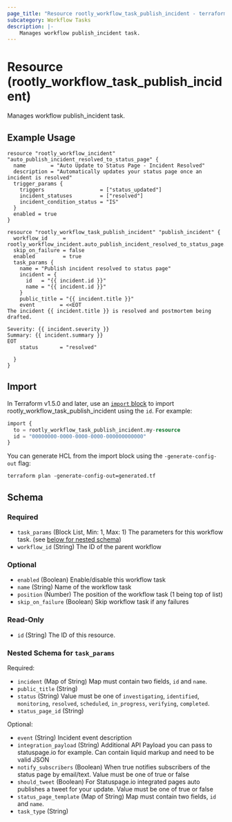 ```yaml
---
page_title: "Resource rootly_workflow_task_publish_incident - terraform-provider-rootly"
subcategory: Workflow Tasks
description: |-
    Manages workflow publish_incident task.
---
```


# Resource (rootly_workflow_task_publish_incident)

Manages workflow publish_incident task.

## Example Usage

```shell
resource "rootly_workflow_incident" "auto_publish_incident_resolved_to_status_page" {
  name        = "Auto Update to Status Page - Incident Resolved"
  description = "Automatically updates your status page once an incident is resolved"
  trigger_params {
    triggers                  = ["status_updated"]
    incident_statuses         = ["resolved"]
    incident_condition_status = "IS"
  }
  enabled = true
}

resource "rootly_workflow_task_publish_incident" "publish_incident" {
  workflow_id     = rootly_workflow_incident.auto_publish_incident_resolved_to_status_page.id
  skip_on_failure = false
  enabled         = true
  task_params {
    name = "Publish incident resolved to status page"
    incident = {
      id   = "{{ incident.id }}"
      name = "{{ incident.id }}"
    }
    public_title = "{{ incident.title }}"
    event        = <<EOT
The incident {{ incident.title }} is resolved and postmortem being drafted. 

Severity: {{ incident.severity }}
Summary: {{ incident.summary }}
EOT
    status       = "resolved"

  }
}
```

## Import

In Terraform v1.5.0 and later, use an [`import` block](https://developer.hashicorp.com/terraform/language/import) to import rootly_workflow_task_publish_incident using the `id`. For example:

```terraform
import {
  to = rootly_workflow_task_publish_incident.my-resource
  id = "00000000-0000-0000-0000-000000000000"
}
```

You can generate HCL from the import block using the `-generate-config-out` flag:

```console
terraform plan -generate-config-out=generated.tf
```

<!-- schema generated by tfplugindocs -->
## Schema

### Required

- `task_params` (Block List, Min: 1, Max: 1) The parameters for this workflow task. (see [below for nested schema](#nestedblock--task_params))
- `workflow_id` (String) The ID of the parent workflow

### Optional

- `enabled` (Boolean) Enable/disable this workflow task
- `name` (String) Name of the workflow task
- `position` (Number) The position of the workflow task (1 being top of list)
- `skip_on_failure` (Boolean) Skip workflow task if any failures

### Read-Only

- `id` (String) The ID of this resource.

<a id="nestedblock--task_params"></a>
### Nested Schema for `task_params`

Required:

- `incident` (Map of String) Map must contain two fields, `id` and `name`.
- `public_title` (String)
- `status` (String) Value must be one of `investigating`, `identified`, `monitoring`, `resolved`, `scheduled`, `in_progress`, `verifying`, `completed`.
- `status_page_id` (String)

Optional:

- `event` (String) Incident event description
- `integration_payload` (String) Additional API Payload you can pass to statuspage.io for example. Can contain liquid markup and need to be valid JSON
- `notify_subscribers` (Boolean) When true notifies subscribers of the status page by email/text. Value must be one of true or false
- `should_tweet` (Boolean) For Statuspage.io integrated pages auto publishes a tweet for your update. Value must be one of true or false
- `status_page_template` (Map of String) Map must contain two fields, `id` and `name`.
- `task_type` (String)
